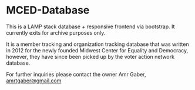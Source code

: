 # MCED-Database

This is a LAMP stack database + responsive frontend via bootstrap. It currently exits for archive purposes only.

It is a member tracking and organization tracking database that was written in 2012 for the newly founded Midwest Center for Equality and Democracy, however, they have since been picked up by the voter action network database.

For further inquiries please contact the owner Amr Gaber, amrtgaber@gmail.com
